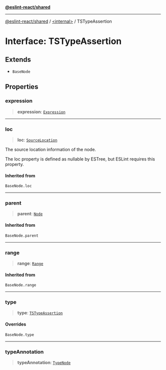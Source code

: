 [**@eslint-react/shared**](../../README.md)

***

[@eslint-react/shared](../../README.md) / [\<internal\>](../README.md) / TSTypeAssertion

# Interface: TSTypeAssertion

## Extends

- `BaseNode`

## Properties

### expression

> **expression**: [`Expression`](../type-aliases/Expression.md)

***

### loc

> **loc**: [`SourceLocation`](SourceLocation.md)

The source location information of the node.

The loc property is defined as nullable by ESTree, but ESLint requires this property.

#### Inherited from

`BaseNode.loc`

***

### parent

> **parent**: [`Node`](../type-aliases/Node.md)

#### Inherited from

`BaseNode.parent`

***

### range

> **range**: [`Range`](../type-aliases/Range.md)

#### Inherited from

`BaseNode.range`

***

### type

> **type**: [`TSTypeAssertion`](../README.md#tstypeassertion)

#### Overrides

`BaseNode.type`

***

### typeAnnotation

> **typeAnnotation**: [`TypeNode`](../type-aliases/TypeNode.md)
